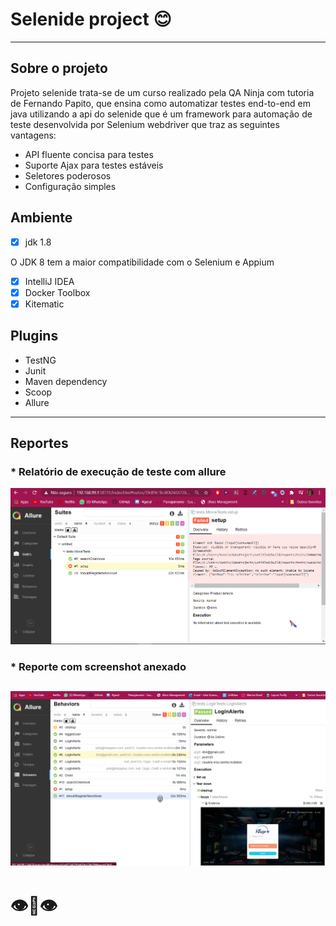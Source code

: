 ﻿# Selenide project :blush:
 ____
 ## Sobre o projeto
 Projeto selenide trata-se de um curso realizado pela QA Ninja com tutoria de Fernando Papito, que ensina como automatizar testes end-to-end em java utilizando a api do selenide que é um framework para automação de teste desenvolvida por Selenium webdriver que traz as seguintes vantagens:
 * API fluente concisa para testes 
 * Suporte Ajax para testes estáveis  
 * Seletores poderosos     
 * Configuração simples

## Ambiente
- [x] jdk 1.8

O JDK 8 tem a maior compatibilidade com o Selenium e Appium
- [x] IntelliJ IDEA
- [x] Docker Toolbox 
- [x] Kitematic

## Plugins
* TestNG
* Junit
* Maven dependency
* Scoop
* Allure
___
## Reportes
### * Relatório de execução de teste com allure
![report-fail](https://github.com/yasminjulia/Selenide-project/blob/master/assets-readme/Screenshot_1.png)
### * Reporte com screenshot anexado
![report-fail](https://github.com/yasminjulia/Selenide-project/blob/master/assets-readme/allure2.png)
---
# :eye::lips::eye: 
